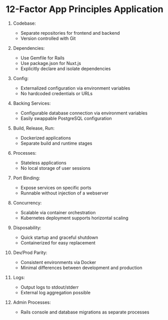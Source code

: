 # 12-Factor App Principles Application

1. Codebase: 
   - Separate repositories for frontend and backend
   - Version controlled with Git

2. Dependencies: 
   - Use Gemfile for Rails
   - Use package.json for Nuxt.js
   - Explicitly declare and isolate dependencies

3. Config: 
   - Externalized configuration via environment variables
   - No hardcoded credentials or URLs

4. Backing Services: 
   - Configurable database connection via environment variables
   - Easily swappable PostgreSQL configuration

5. Build, Release, Run: 
   - Dockerized applications
   - Separate build and runtime stages

6. Processes: 
   - Stateless applications
   - No local storage of user sessions

7. Port Binding: 
   - Expose services on specific ports
   - Runnable without injection of a webserver

8. Concurrency: 
   - Scalable via container orchestration
   - Kubernetes deployment supports horizontal scaling

9. Disposability: 
   - Quick startup and graceful shutdown
   - Containerized for easy replacement

10. Dev/Prod Parity: 
    - Consistent environments via Docker
    - Minimal differences between development and production

11. Logs: 
    - Output logs to stdout/stderr
    - External log aggregation possible

12. Admin Processes: 
    - Rails console and database migrations as separate processes